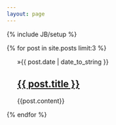 ```yaml
---
layout: page
---
```

{% include JB/setup %}

{% for post in site.posts limit:3 %}
  <ul class="post">
    »{{ post.date | date_to_string }}
    <h2><a href="{{ BASE_PATH }}{{ post.url }}">{{ post.title }}</a></h2>
    {{post.content}}
  </ul>
{% endfor %}
